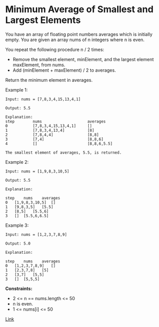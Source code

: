# Minimum Average of Smallest and Largest Elements

You have an array of floating point numbers averages which is initially empty. You are given an array nums of n integers
where n is even.

You repeat the following procedure n / 2 times:

- Remove the smallest element, minElement, and the largest element maxElement, from nums.
- Add (minElement + maxElement) / 2 to averages.

Return the minimum element in averages.

Example 1:

```
Input: nums = [7,8,3,4,15,13,4,1]

Output: 5.5

Explanation:
step	    nums	                averages
0           [7,8,3,4,15,13,4,1]	    []
1	        [7,8,3,4,13,4]	        [8]
2	        [7,8,4,4]	            [8,8]
3	        [7,4]	                [8,8,6]
4	        []	                    [8,8,6,5.5]

The smallest element of averages, 5.5, is returned.
```

Example 2:

```
Input: nums = [1,9,8,3,10,5]

Output: 5.5

Explanation:

step	nums	averages
0	[1,9,8,3,10,5]	[]
1	[9,8,3,5]	[5.5]
2	[8,5]	[5.5,6]
3	[]	[5.5,6,6.5]

```

Example 3:

```
Input: nums = [1,2,3,7,8,9]

Output: 5.0

Explanation:

step	nums	averages
0	[1,2,3,7,8,9]	[]
1	[2,3,7,8]	[5]
2	[3,7]	[5,5]
3	[]	[5,5,5]

```

**Constraints:**

- 2 <= n == nums.length <= 50
- n is even.
- 1 <= nums[i] <= 50

[Link](https://leetcode.com/problems/minimum-average-of-smallest-and-largest-elements/description/)